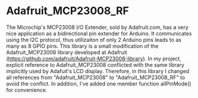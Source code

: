 # Adafruit_MCP23008_RF
The Microchip's MCP23008 I/O Extender, sold by Adafruit.com, has a very nice application as a bidirectional
pin extender for Arduino. It communicates using the I2C protocol, thus utilizaiton of only 2 Arduino pins 
leads to as many as 8 GPIO pins. This library is a small modification of the Adafruit_MCP23008 library developed 
at Adafruit (https://github.com/adafruit/Adafruit-MCP23008-library). In my project, explicit reference to 
Adafruit_MCP23008 conflicted with the same library implicitly used by Adafuit's LCD display. Therefore, in this 
library I changed all references from "Adafruit_MCP23008" to "Adafruit_MCP23008_RF" to avoid the conflict. 
In addition, I've added one member function allPinMode() for convenience.
